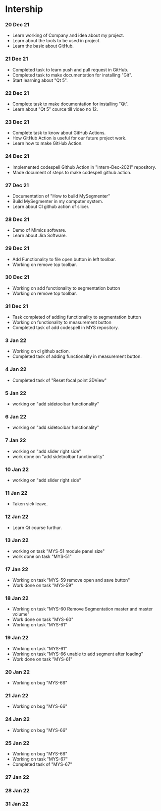 # Intership
### 20 Dec 21
- Learn working of Company and idea about my project.
- Learn about the tools to be used in project.
- Learn the basic about GitHub.

### 21 Dec 21
- Completed task to learn push and pull request in GitHub.
- Completed task to make documentation for installing "Git".
- Start learning about "Qt 5".

### 22 Dec 21
 - Complete task to make documentation for installing "Qt".
 - Learn about "Qt 5" cource till video no 12.

### 23 Dec 21
 - Complete task to know about GitHub Actions.
- How GitHub Action is useful for our future project work.
- Learn how to make GitHub Action. 

### 24 Dec 21
  - Implemented codespell Github Action in "Intern-Dec-2021" repository.
  - Made document of steps to make codespell github action.

### 27 Dec 21
  - Documentation of "How to build MySegmenter"
  - Build MySegmenter in my computer system.
  - Learn about CI github action of slicer.
  
### 28 Dec 21
  - Demo of Mimics software.
  - Learn about Jira Software.

### 29 Dec 21
  - Add Functionality to file open button in left toolbar.
  - Working on remove top toolbar.

### 30 Dec 21
  - Working on add functionality to segmentation button
  - Working on remove top toolbar.
  
### 31 Dec 21 
  - Task completed of adding functionality to segmentation button
  - Working on functionality to measurement button
  - Completed task of add codespell in MYS repository.

### 3 Jan 22
  - Working on ci github action.
  - Completed task of adding functionality in measurement button.

### 4 Jan 22
  - Completed task of "Reset focal point 3DView"

### 5 Jan 22
  - working on "add sidetoolbar functionality"

### 6 Jan 22
  - working on "add sidetoolbar functionality"

### 7 Jan 22
  - working on "add slider right side"
  - work done on "add sidetoolbar functionality"

### 10 Jan 22
  - working on "add slider right side"

### 11 Jan 22
  - Taken sick leave.

### 12 Jan 22
  - Learn Qt course furthur.

### 13 Jan 22
  - working on task "MYS-51 module panel size"
  - work done on task "MYS-51"
  
### 17 Jan 22
  - Working on task "MYS-59 remove open and save button"
  - Work done on task "MYS-59"
### 18 Jan 22
  - Working on task "MYS-60 Remove Segmentation master and master volume"
  - Work done on task "MYS-60" 
  - Working on task "MYS-61"
### 19 Jan 22
  - Working on task "MYS-61"
  - Working on task "MYS-66 unable to add segment after loading"
  - Work done on task "MYS-61"

### 20 Jan 22
  - Working on bug "MYS-66"
### 21 Jan 22
  - Working on bug "MYS-66"
### 24 Jan 22
  - Working on bug "MYS-66"
### 25 Jan 22
  - Working on bug "MYS-66"
  - Working on task "MYS-67"
  - Completed task of "MYS-67"
### 27 Jan 22
### 28 Jan 22
### 31 Jan 22